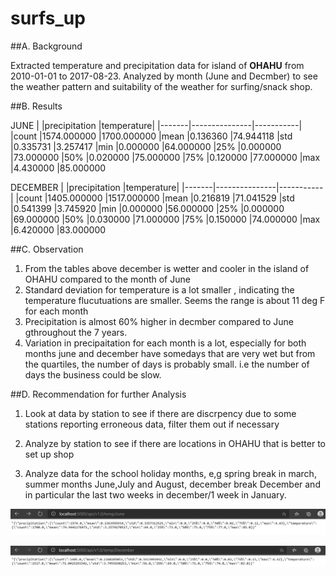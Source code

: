 # surfs_up

##A. Background

Extracted temperature and precipitation data for island of **OHAHU** 
from 2010-01-01 to 2017-08-23.
Analyzed by month (June and Decmber) to see the  weather pattern and suitability 
of the weather for surfing/snack shop.

##B. Results

JUNE
|	|precipitation	|temperature|
|-------|---------------|-----------|
|count	|1574.000000	|1700.000000
|mean	|0.136360	|74.944118
|std	|0.335731	|3.257417
|min	|0.000000	|64.000000
|25%	|0.000000	|73.000000
|50%	|0.020000	|75.000000
|75%	|0.120000	|77.000000
|max	|4.430000	|85.000000

DECEMBER
|	|precipitation	|temperature|
|-------|---------------|-----------|
|count	|1405.000000	|1517.000000
|mean	|0.216819	|71.041529
|std	|0.541399	|3.745920
|min	|0.000000	|56.000000
|25%	|0.000000	|69.000000
|50%	|0.030000	|71.000000
|75%	|0.150000	|74.000000
|max	|6.420000	|83.000000

##C. Observation

1. From the tables above december is wetter and cooler 
in the island of OHAHU compared to the month of June
2. Standard deviation for temperature is a lot smaller , 
indicating the temperature flucutuations are smaller. 
Seems the range is about 11 deg F for each month
3. Precipitation is almost 60% higher in decmber compared
to June gthroughout the 7 years.
4. Variation in precipaitation for each month is a lot, 
especially for both months june and december  have somedays 
that are very wet but from the quartiles, the number of days 
is probably small. i.e the number of days the business could be slow.


##D. Recommendation for further Analysis

1. Look at data by station to see if there are discrpency due to some stations 
reporting erroneous data, filter them out if necessary

2. Analyze by station to see if there are locations in OHAHU
that is better to set up shop

3. Analyze data for the school holiday months, e,g spring break in march,
summer months June,July and August, december break December and in particular 
the last two weeks in december/1 week in January.

![](june_stats.png)

![](december_stats.png)